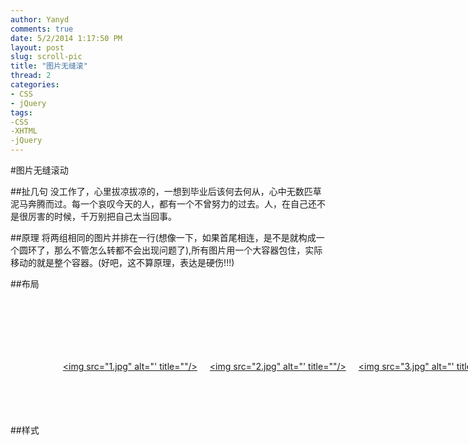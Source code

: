 ```yaml
---
author: Yanyd
comments: true
date: 5/2/2014 1:17:50 PM 
layout: post
slug: scroll-pic
title: "图片无缝滚"
thread: 2
categories:
- CSS
- jQuery
tags:
-CSS
-XHTML
-jQuery
---
```


#图片无缝滚动

##扯几句
没工作了，心里拔凉拔凉的，一想到毕业后该何去何从，心中无数匹草泥马奔腾而过。每一个哀叹今天的人，都有一个不曾努力的过去。人，在自己还不是很厉害的时候，千万别把自己太当回事。

##原理
将两组相同的图片并排在一行(想像一下，如果首尾相连，是不是就构成一个圆环了，那么不管怎么转都不会出现问题了),所有图片用一个大容器包住，实际移动的就是整个容器。(好吧，这不算原理，表达是硬伤!!!)

##布局
	<div class="wrapper clearfix">
    	<a href="javascript:void(0);" title="" class="prev">
        	<img src="prev.jpg" alt="" title=""/>
        </a>
        <a href="javascript:void(0);" title="" class="next">
        	<img src="next.jpg" alt="" title=""/>
        </a>
        <div class="scroll">
	        <div class="scroll_pic">
	        	<ul class="count">
	            	<li>
	                	<a href="#" title="">
	                    	<img src="1.jpg" alt="' title=""/>
	                    </a>
	                </li>
	                <li>
	                	<a href="#" title="">
	                    	<img src="2.jpg" alt="' title=""/>
	                    </a>
	                </li>
	                <li>
	                	<a href="#" title="">
	                    	<img src="3.jpg" alt="' title=""/>
	                    </a>
	                </li>
	                <li>
	                	<a href="#" title="">
	                    	<img src="4.jpg" alt="' title=""/>
	                    </a>
	                </li>
	            </ul><!--第一组图片 end-->
	        	<ul>
	            	<li>
	                	<a href="#" title="">
	                    	<img src="1.jpg" alt="' title=""/>
	                    </a>
	                </li>
	                <li>
	                	<a href="#" title="">
	                    	<img src="2.jpg" alt="' title=""/>
	                    </a>
	                </li>
	                <li>
	                	<a href="#" title="">
	                    	<img src="3.jpg" alt="' title=""/>
	                    </a>
	                </li>
	                <li>
	                	<a href="#" title="">
	                    	<img src="4.jpg" alt="' title=""/>
	                    </a>
	                </li>
	            </ul><!--第二组图片 end-->
	        </div><!--图片包裹器(实际滚动元素) end-->
        </div><!--图片可视区域 end-->
    </div><!--整体包裹器 end-->

##样式
	<style type="text/css">
	
	/*样式重置*/
	body,div,ul,li,a,img{margin:0;padding:0;}
	ul{list-style:none;vertical-align:bottom;}
	img{border:none;}
	
	/*清除浮动*/
	.clearfix:before,.clearfix:after{
		content:"";
		display: table;
	}
	.clearfix:after{
		clear:both;
	}
	.clearfix{*zoom:1;/*For IE6/7 , trigger hasLayout*/}
	
	.wrapper{width:980px;height:100px;overflow:hidden;margin:100px auto 0;}
	
	.wrapper ul img{width:200px;height:100px;}
	
	.wrapper ul li{float:left;padding:0 10px;}
	
	/*按钮样式设置*/
	.wrapper .prev,.wrapper .next{width:50px;height:100px;}
	
	.wrapper .prev{float:left;}
	
	.wrapper .prev img,.next img{margin-top:-50px;}
	
	.wrapper .next{float:right;}
	
	.wrapper .next img{margin-left:40px;}
	
	.wrapper .scroll{width:880px;height:100px;overflow:hidden;position:relative;float:left;}
	
	.wrapper .scroll_pic{width:3000px;position:absolute;left:0;top:0;}
	
	</style>

#jQuery代码
	<!--版本太高 IE6 不支持-->
	<script src="http://libs.baidu.com/jquery/1.7.0/jquery.min.js"></script>
	<script type="text/javascript">
	$(function(){
		var 
			len=$('.count li').length,            //图片个数
			left='',				              //滚动区域相对父容器的左边位置
			animateTime=800,                      //动画时间
			liWidth=$('.count li').innerWidth(),  //包含一张图片的容器的宽度
												  //innerWidth包含padding值，outerWidth包含border和margin，根据自己情况取值。
			ticker='',			                  //滚动循环器
			duration=3000;                        //滚动周期(就是每隔多长时间滚动一次),不能比动画时间小
	
		//向前滚动
		$('.prev').on('click',scrollPrev);
		function scrollPrev(){		
				$('.prev').off('click');          //解除事件绑定(为了避免快速点击，程序来不及反应)
				left=$('.scroll_pic').position().left;
				if(0==left){
					$('.scroll_pic').css('left',-liWidth*len+'px');
				}
				$('.scroll_pic').animate({'left':'+='+liWidth+'px'},animateTime,function(){
					$('.prev').on('click',scrollPrev);  //动画完成后恢复事件绑定
				});
				
		 }
		 //向后滚动
		 $('.next').on('click',scrollNext);
		 function scrollNext(){
			 $('.next').off('click');
			left=$('.scroll_pic').position().left;
			if(-liWidth*len==left){
				$('.scroll_pic').css('left','0px');	
			}
			$('.scroll_pic').animate({'left':'-='+liWidth+'px'},animateTime,function(){
				$('.next').on('click',scrollNext);
			});
			
		 }
		 //自动滚动
		 ticker=autoRun();
		 function autoRun(){
		 	return setInterval(scrollNext,duration);
		 }
		 //停止/恢复自动滚动
		 $('.wrapper').hover(
		    function(){ clearInterval(ticker);},
			function(){ticker=autoRun();}
		 );
	});
	</script>

##总结
重点是这两句:

	//点击向前按钮，下一张是一组图片中最后一张图片
	if(0==left){
        $('.scroll_pic').css('left',-liWidth*len+'px');
    }
	//点击向后按钮，下一张是一组图片中第一张图片
	if(-liWidth*len==left){
        $('.scroll_pic').css('left','0px'); 
    }

在执行动画之前，把大容器移动到合适的位置，然后正常执行动画，由于计算机执行速度非常快，你看不到变化，看上去像一气呵成。附上[DEMO](/scroll-pic-demo/)